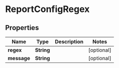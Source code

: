 
# ReportConfigRegex

## Properties
Name | Type | Description | Notes
------------ | ------------- | ------------- | -------------
**regex** | **String** |  |  [optional]
**message** | **String** |  |  [optional]



